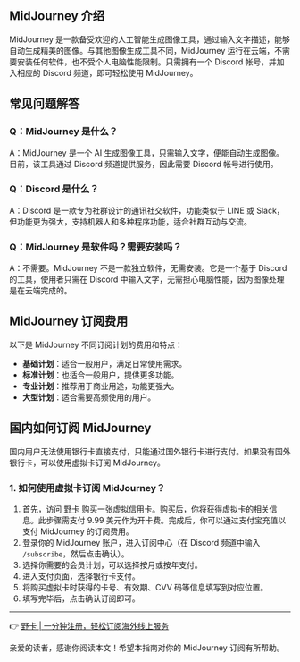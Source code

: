 ## MidJourney 介绍

MidJourney 是一款备受欢迎的人工智能生成图像工具，通过输入文字描述，能够自动生成精美的图像。与其他图像生成工具不同，MidJourney 运行在云端，不需要安装任何软件，也不受个人电脑性能限制。只需拥有一个 Discord 帐号，并加入相应的 Discord 频道，即可轻松使用 MidJourney。

## 常见问题解答

### Q：MidJourney 是什么？
A：MidJourney 是一个 AI 生成图像工具，只需输入文字，便能自动生成图像。目前，该工具通过 Discord 频道提供服务，因此需要 Discord 帐号进行使用。

### Q：Discord 是什么？
A：Discord 是一款专为社群设计的通讯社交软件，功能类似于 LINE 或 Slack，但功能更为强大，支持机器人和多种程序功能，适合社群互动与交流。

### Q：MidJourney 是软件吗？需要安装吗？
A：不需要。MidJourney 不是一款独立软件，无需安装。它是一个基于 Discord 的工具，使用者只需在 Discord 中输入文字，无需担心电脑性能，因为图像处理是在云端完成的。

## MidJourney 订阅费用

以下是 MidJourney 不同订阅计划的费用和特点：

- **基础计划**：适合一般用户，满足日常使用需求。
- **标准计划**：也适合一般用户，提供更多功能。
- **专业计划**：推荐用于商业用途，功能更强大。
- **大型计划**：适合需要高频使用的用户。

## 国内如何订阅 MidJourney

国内用户无法使用银行卡直接支付，只能通过国外银行卡进行支付。如果没有国外银行卡，可以使用虚拟卡订阅 MidJourney。

### 1. 如何使用虚拟卡订阅 MidJourney？

1. 首先，访问 [野卡](https://bit.ly/bewildcard) 购买一张虚拟信用卡。购买后，你将获得虚拟卡的相关信息。此步骤需支付 9.99 美元作为开卡费。完成后，你可以通过支付宝充值以支付 MidJourney 的订阅费用。
2. 登录你的 MidJourney 账户，进入订阅中心（在 Discord 频道中输入 `/subscribe`，然后点击确认）。
3. 选择你需要的会员计划，可以选择按月或按年支付。
4. 进入支付页面，选择银行卡支付。
5. 将购买虚拟卡时获得的卡号、有效期、CVV 码等信息填写到对应位置。
6. 填写完毕后，点击确认订阅即可。

---

👉 [野卡 | 一分钟注册，轻松订阅海外线上服务](https://bit.ly/bewildcard)

亲爱的读者，感谢你阅读本文！希望本指南对你的 MidJourney 订阅有所帮助。